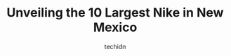 ---
layout: ampstory
image: https://i0.wp.com/www.depkes.org/wp-content/uploads/2023/06/nike-0-in-new-mexico-1685968699.jpeg?resize=640,853
author: techidn
featured: false
description: Discover the impressive array of Nike options in New Mexico, where you can find 10 of the largest Nike establishments in the area. From renowned classics to hidden gems, New Mexico offers a 
title: Unveiling the 10 Largest Nike in New Mexico
cover:
   title: Unveiling the 10 Largest Nike in New Mexico
   subtitle: Rickpate
   background: https://www.depkes.org/wp-content/uploads/2023/06/nike-0-in-new-mexico-1685968699.jpeg

pages: 
 - layout: thirds
   top: <h1>#1 DICKS Sporting Goods</h1>
   bottom: "<p>Funny how the only person who seemed to care that I was there was security who followed me around like I was plannong my great swim trunk heist. Icing on the cake where t</p>"
   background: https://www.depkes.org/wp-content/uploads/2023/06/nike-1-in-new-mexico-1685968699.jpeg
   backgroundblur: true
 - layout: thirds
   top: <h1>#2 Nordstrom Rack</h1>
   bottom: "<p>2100 Louisiana Blvd NE Suite 316, Albuquerque, NM 87110, United States</p>"
   background: https://www.depkes.org/wp-content/uploads/2023/06/nike-2-in-new-mexico-1685968700.jpeg
   cta:
      link: https://www.depkes.org/blog/unveiling-the-10-largest-nike-in-new-mexico/
      text: Unveiling the 10 Largest Nike in New Mexico
 - layout: thirds
   top: <h1>#3 Big 5 Sporting Goods - Santa Fe</h1>
   bottom: "<p>2860 Cerrillos Rd, Santa Fe, NM 87505, United States</p>"
   background: https://www.depkes.org/wp-content/uploads/2023/06/nike-3-in-new-mexico-1685968700.jpeg
   cta:
      link: https://www.depkes.org/blog/unveiling-the-10-largest-nike-in-new-mexico/
      text: Unveiling the 10 Largest Nike in New Mexico
 - layout: thirds
   top: <h1>#4 DICKS Sporting Goods</h1>
   bottom: "<p>200 N Telshor Blvd, Las Cruces, NM 88011, United States</p>"
   background: https://images.unsplash.com/photo-1541356665065-22676f35dd40?ixlib=rb-4.0.3&ixid=MnwxMjA3fDB8MHxwaG90by1wYWdlfHx8fGVufDB8fHx8&auto=format&fit=crop&w=640&h=853&q=80
   cta:
      link: https://www.depkes.org/blog/unveiling-the-10-largest-nike-in-new-mexico/
      text: Unveiling the 10 Largest Nike in New Mexico
 - layout: thirds
   top: <h1>#5 REI</h1>
   bottom: "<p>500 Market St #100, Santa Fe, NM 87501, United States</p>"
   background: https://images.unsplash.com/photo-1533735380053-eb8d0759b24a?ixlib=rb-4.0.3&ixid=MnwxMjA3fDB8MHxwaG90by1wYWdlfHx8fGVufDB8fHx8&auto=format&fit=crop&w=640&h=853&q=80
   cta:
      link: https://www.depkes.org/blog/unveiling-the-10-largest-nike-in-new-mexico/
      text: Unveiling the 10 Largest Nike in New Mexico
 - layout: thirds
   top: <h1>#6 SKECHERS Warehouse Outlet</h1>
   bottom: "<p>2100 Louisiana Blvd NE #414, Albuquerque, NM 87110, United States</p>"
   background: https://images.unsplash.com/photo-1618005182384-a83a8bd57fbe?ixlib=rb-4.0.3&ixid=MnwxMjA3fDB8MHxwaG90by1wYWdlfHx8fGVufDB8fHx8&auto=format&fit=crop&w=640&h=853&q=80
   cta:
      link: https://www.depkes.org/blog/unveiling-the-10-largest-nike-in-new-mexico/
      text: Unveiling the 10 Largest Nike in New Mexico
 - layout: thirds
   top: <h1>#7 Big 5 Sporting Goods</h1>
   bottom: "<p>7800 Carr Way NE A, Rio Rancho, NM 87144, United States</p>"
   background: https://images.unsplash.com/photo-1527066579998-dbbae57f45ce?ixlib=rb-4.0.3&ixid=MnwxMjA3fDB8MHxwaG90by1wYWdlfHx8fGVufDB8fHx8&auto=format&fit=crop&w=640&h=853&q=80
   cta:
      link: https://www.depkes.org/blog/unveiling-the-10-largest-nike-in-new-mexico/
      text: Unveiling the 10 Largest Nike in New Mexico
 - layout: thirds
   middle: Continue reading...
   background: https://images.unsplash.com/photo-1515405295579-ba7b45403062?ixlib=rb-4.0.3&ixid=MnwxMjA3fDB8MHxwaG90by1wYWdlfHx8fGVufDB8fHx8&auto=format&fit=crop&w=640&h=853&q=80
   cta:
      link: https://www.depkes.org/blog/unveiling-the-10-largest-nike-in-new-mexico/
      text: Unveiling the 10 Largest Nike in New Mexico
      
---